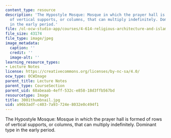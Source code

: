 ```yaml
---
content_type: resource
description: 'The Hypostyle Mosque: Mosque in which the prayer hall is formed of rows
  of vertical supports, or columns, that can multiply indefinitely. Dominant type
  in the early period.'
file: /ol-ocw-studio-app/courses/4-614-religious-architecture-and-islamic-cultures-fall-2002/a96b3adfc4037a93724e8032e0c494f1_3001thumbnail.jpg
file_size: 43174
file_type: image/jpeg
image_metadata:
  caption: ''
  credit: ''
  image-alt: ''
learning_resource_types:
- Lecture Notes
license: https://creativecommons.org/licenses/by-nc-sa/4.0/
ocw_type: OCWImage
parent_title: Lecture Notes
parent_type: CourseSection
parent_uid: 68abeaab-4eff-532c-e858-18d3ffb567bd
resourcetype: Image
title: 3001thumbnail.jpg
uid: a96b3adf-c403-7a93-724e-8032e0c494f1
---
```

The Hypostyle Mosque: Mosque in which the prayer hall is formed of rows of vertical supports, or columns, that can multiply indefinitely. Dominant type in the early period.